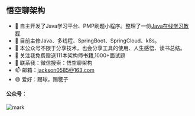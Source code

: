 ## 悟空聊架构
- 🔭 自主开发了Java学习平台、PMP刷题小程序。整理了一份[Java在线学习教程](http://jayh2018.gitee.io/passjava-learning/#/README)
- 🌱 目前主修Java、多线程、SpringBoot、SpringCloud、k8s。
- 👯 本公众号不限于分享技术，也会分享工具的使用、人生感悟、读书总结。
- 🤔 关注我免费赠送111本架构师书籍,1000+面试题
- 💬 联系我：微信搜索：悟空聊架构
- 📫 邮箱：jackson0585@163.com
- 😄 爱好：踢球，踢毽子
#### 公众号：
![mark](http://cdn.jayh.club/blog/20200821/Xv31Vw2CQmcM.png?imageslim)
